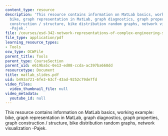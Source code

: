 ```yaml
---
content_type: resource
description: 'This resource contains information on MatLab basics, working example:
  bike, graph representation in MatLab, graph diagnostics, graph properties, graph
  construction / structure, bike distribution random graphs, network visualization
  -Pajek.'
file: /courses/esd-342-network-representations-of-complex-engineering-systems-spring-2010/b493a7216fe363cf43ad9252c79de7fd_matlab_slides.pdf
file_type: application/pdf
learning_resource_types:
- Tools
ocw_type: OCWFile
parent_title: Tools
parent_type: CourseSection
parent_uid: e619ba5c-0e13-ed08-ccda-ac397ba668dd
resourcetype: Document
title: matlab_slides.pdf
uid: b493a721-6fe3-63cf-43ad-9252c79de7fd
video_files:
  video_thumbnail_file: null
video_metadata:
  youtube_id: null
---
```

This resource contains information on MatLab basics, working example: bike, graph representation in MatLab, graph diagnostics, graph properties, graph construction / structure, bike distribution random graphs, network visualization -Pajek.

